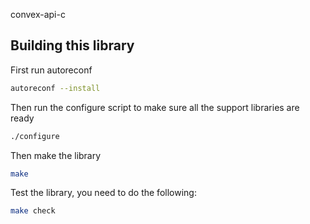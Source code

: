 convex-api-c


## Building this library

First run autoreconf

```bash
autoreconf --install
```

Then run the configure script to make sure all the support libraries are ready

```bash
./configure
```

Then make the library

```bash
make
```

Test the library, you need to do the following:

```bash
make check
```

